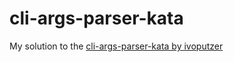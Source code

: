 cli-args-parser-kata
===

My solution to the [cli-args-parser-kata by ivoputzer](https://github.com/ivoputzer/cli-args-parser-kata "cli-args-parser-kata")


